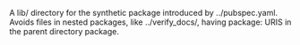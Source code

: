 A lib/ directory for the synthetic package introduced by ../pubspec.yaml.
Avoids files in nested packages, like ../verify_docs/, having package: URIS
in the parent directory package.